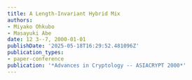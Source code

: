 ```yaml
---
title: A Length-Invariant Hybrid Mix
authors:
- Miyako Ohkubo
- Masayuki Abe
date: 12 3--7, 2000-01-01
publishDate: '2025-05-18T16:29:52.481096Z'
publication_types:
- paper-conference
publication: '*Advances in Cryptology -- ASIACRYPT 2000*'
---
```

